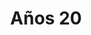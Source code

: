 ﻿---
title: "Años 20"
permalink: periodes_652.html
layout: periode
dataInici: 1918-11-11
dataFi: 1929-10-29
sidebar: periodes
pares:
  - 651:
    title: "Período de entreguerras"
    dataInici: "(1918-11-11)"
    dataFi: "(1939-09-01)"

fills:
  - 661:
    title: "Expedición de Percy Fawcett"
    dataInici: "(1921)"
    dataFi: "(1925)"

jocsPrincipals:
jocsEscenaris:
  - title: "Ponzi Scheme"
    bggId: 180899

  - title: "Aéropostale"
    bggId: 14870

  - title: "Bootleggers"
    bggId: 12477
    dataInici: 
    dataFi: 

jocsEpoca:
jocsEpocaEscenaris:
---
